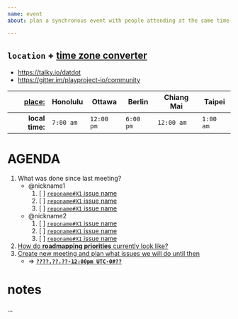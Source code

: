 ```yaml
---
name: event
about: plan a synchronous event with people attending at the same time in one location

---
```

## `location` + [time zone converter](https://www.worldtimeserver.com/convert_time_in_UTC.aspx)
* https://talky.io/datdot
* https://gitter.im/playproject-io/community

| [**place:**][3] | Honolulu  | Ottawa   | Berlin     |  Chiang Mai   |    Taipei  | 
|----------------:|-----------|----------|------------|---------------|------------|
| **local time:** | `7:00 am` |`12:00 pm`| `6:00 pm`  |   `12:00 am`  | `1:00 am`  |

# AGENDA
1. What was done since last meeting?
    * @nickname1
        1. [ ] [`reponame#X1` issue name](#)
        2. [ ] [`reponame#X1` issue name](#)
        3. [ ] [`reponame#X1` issue name](#)
    * @nickname2
        1. [ ] [`reponame#X1` issue name](#)
        2. [ ] [`reponame#X1` issue name](#)
        3. [ ] [`reponame#X1` issue name](#)
2. [How do **roadmapping priorities** currently look like?][1]
3. [Create new meeting and plan what issues we will do until then][2]
    * => **[`????.??.??-12:00pm UTC-0#??`](https://github.com/playproject-io/datdot/issues/??)**

[1]: https://github.com/playproject-io/datdot/issues/1
[2]: https://github.com/playproject-io/datdot/issues/new?template=event.md
[3]: https://timezoneninja.com/

# notes
...
